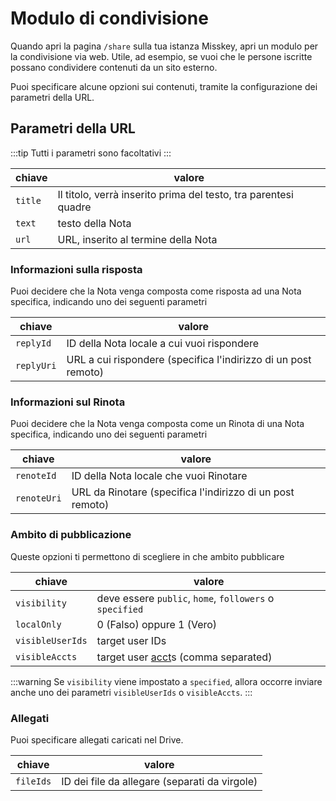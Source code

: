 # Modulo di condivisione

Quando apri la pagina `/share` sulla tua istanza Misskey, apri un modulo per la condivisione via web. Utile, ad esempio, se vuoi che le persone iscritte possano condividere contenuti da un sito esterno.

Puoi specificare alcune opzioni sui contenuti, tramite la configurazione dei parametri della URL.

## Parametri della URL

:::tip
Tutti i parametri sono facoltativi
:::

| chiave  | valore                                                          |
| ------- | --------------------------------------------------------------- |
| `title` | Il titolo, verrà inserito prima del testo, tra parentesi quadre |
| `text`  | testo della Nota                                                |
| `url`   | URL, inserito al termine della Nota                             |

### Informazioni sulla risposta

Puoi decidere che la Nota venga composta come risposta ad una Nota specifica, indicando uno dei seguenti parametri

| chiave     | valore                                                         |
| ---------- | -------------------------------------------------------------- |
| `replyId`  | ID della Nota locale a cui vuoi rispondere                     |
| `replyUri` | URL a cui rispondere (specifica l'indirizzo di un post remoto) |

### Informazioni sul Rinota

Puoi decidere che la Nota venga composta come un Rinota di una Nota specifica, indicando uno dei seguenti parametri

| chiave      | valore                                                    |
| ----------- | --------------------------------------------------------- |
| `renoteId`  | ID della Nota locale che vuoi Rinotare                    |
| `renoteUri` | URL da Rinotare (specifica l'indirizzo di un post remoto) |

### Ambito di pubblicazione

Queste opzioni ti permettono di scegliere in che ambito pubblicare

| chiave           | valore                                                     |
| ---------------- | ---------------------------------------------------------- |
| `visibility`     | deve essere `public`, `home`, `followers` o `specified`    |
| `localOnly`      | 0 (Falso) oppure 1 (Vero)                                  |
| `visibleUserIds` | target user IDs                                            |
| `visibleAccts`   | target user [acct](../glossary.md#acct)s (comma separated) |

:::warning
Se `visibility` viene impostato a `specified`, allora occorre inviare anche uno dei parametri `visibleUserIds` o `visibleAccts`.
:::

### Allegati

Puoi specificare allegati caricati nel Drive.

| chiave    | valore                                        |
| --------- | --------------------------------------------- |
| `fileIds` | ID dei file da allegare (separati da virgole) |
